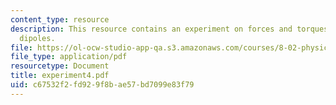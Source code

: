 ```yaml
---
content_type: resource
description: This resource contains an experiment on forces and torques on magnetic
  dipoles.
file: https://ol-ocw-studio-app-qa.s3.amazonaws.com/courses/8-02-physics-ii-electricity-and-magnetism-spring-2007/c67532f2fd929f8bae57bd7099e83f79_experiment4.pdf
file_type: application/pdf
resourcetype: Document
title: experiment4.pdf
uid: c67532f2-fd92-9f8b-ae57-bd7099e83f79
---
```

